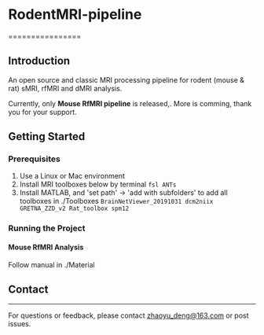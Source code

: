 # RodentMRI-pipeline
================

## Introduction
An open source and classic MRI processing pipeline for rodent (mouse &amp; rat) sMRI, rfMRI and dMRI analysis.

Currently, only **Mouse RfMRI pipeline** is released,.
More is comming, thank you for your support.

## Getting Started
### Prerequisites
1. Use a Linux or Mac environment
2. Install MRI toolboxes below by terminal
`
fsl
ANTs
`
3. Install MATLAB, and 'set path' -> 'add with subfolders' to add all toolboxes in ./Toolboxes
`
BrainNetViewer_20191031
dcm2niix
GRETNA_ZZD_v2
Rat_toolbox
spm12
`

### Running the Project
#### Mouse RfMRI Analysis

Follow manual in ./Material


## Contact
---------
For questions or feedback, please contact zhaoyu_deng@163.com or post issues.